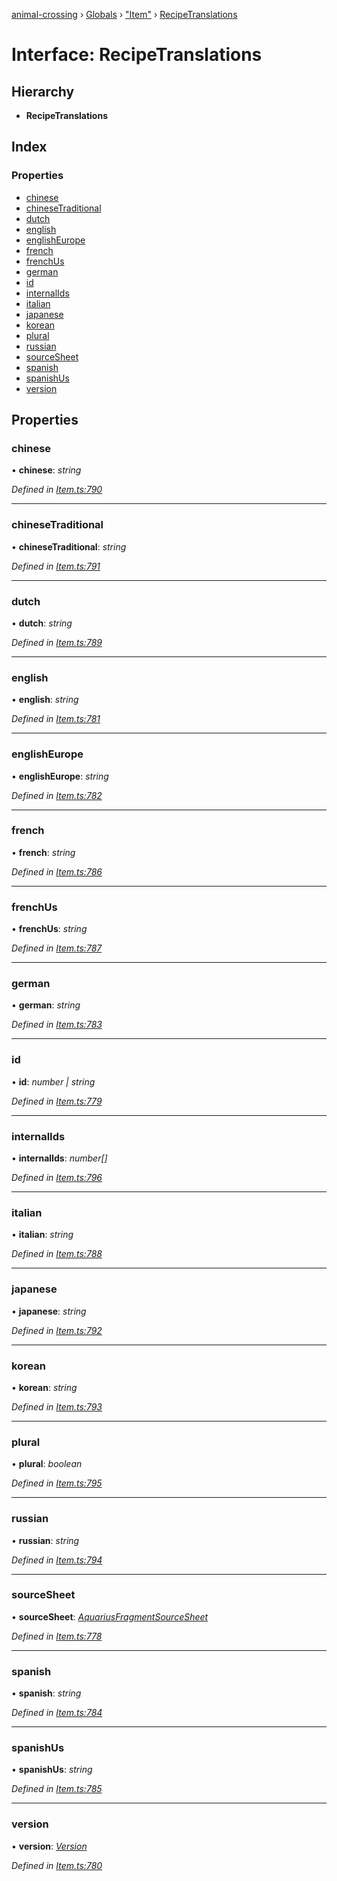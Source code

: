 [animal-crossing](../README.md) › [Globals](../globals.md) › ["Item"](../modules/_item_.md) › [RecipeTranslations](_item_.recipetranslations.md)

# Interface: RecipeTranslations

## Hierarchy

* **RecipeTranslations**

## Index

### Properties

* [chinese](_item_.recipetranslations.md#chinese)
* [chineseTraditional](_item_.recipetranslations.md#chinesetraditional)
* [dutch](_item_.recipetranslations.md#dutch)
* [english](_item_.recipetranslations.md#english)
* [englishEurope](_item_.recipetranslations.md#englisheurope)
* [french](_item_.recipetranslations.md#french)
* [frenchUs](_item_.recipetranslations.md#frenchus)
* [german](_item_.recipetranslations.md#german)
* [id](_item_.recipetranslations.md#id)
* [internalIds](_item_.recipetranslations.md#internalids)
* [italian](_item_.recipetranslations.md#italian)
* [japanese](_item_.recipetranslations.md#japanese)
* [korean](_item_.recipetranslations.md#korean)
* [plural](_item_.recipetranslations.md#plural)
* [russian](_item_.recipetranslations.md#russian)
* [sourceSheet](_item_.recipetranslations.md#sourcesheet)
* [spanish](_item_.recipetranslations.md#spanish)
* [spanishUs](_item_.recipetranslations.md#spanishus)
* [version](_item_.recipetranslations.md#version)

## Properties

###  chinese

• **chinese**: *string*

*Defined in [Item.ts:790](https://github.com/Norviah/animal-crossing/blob/fbef868/module/types/Item.ts#L790)*

___

###  chineseTraditional

• **chineseTraditional**: *string*

*Defined in [Item.ts:791](https://github.com/Norviah/animal-crossing/blob/fbef868/module/types/Item.ts#L791)*

___

###  dutch

• **dutch**: *string*

*Defined in [Item.ts:789](https://github.com/Norviah/animal-crossing/blob/fbef868/module/types/Item.ts#L789)*

___

###  english

• **english**: *string*

*Defined in [Item.ts:781](https://github.com/Norviah/animal-crossing/blob/fbef868/module/types/Item.ts#L781)*

___

###  englishEurope

• **englishEurope**: *string*

*Defined in [Item.ts:782](https://github.com/Norviah/animal-crossing/blob/fbef868/module/types/Item.ts#L782)*

___

###  french

• **french**: *string*

*Defined in [Item.ts:786](https://github.com/Norviah/animal-crossing/blob/fbef868/module/types/Item.ts#L786)*

___

###  frenchUs

• **frenchUs**: *string*

*Defined in [Item.ts:787](https://github.com/Norviah/animal-crossing/blob/fbef868/module/types/Item.ts#L787)*

___

###  german

• **german**: *string*

*Defined in [Item.ts:783](https://github.com/Norviah/animal-crossing/blob/fbef868/module/types/Item.ts#L783)*

___

###  id

• **id**: *number | string*

*Defined in [Item.ts:779](https://github.com/Norviah/animal-crossing/blob/fbef868/module/types/Item.ts#L779)*

___

###  internalIds

• **internalIds**: *number[]*

*Defined in [Item.ts:796](https://github.com/Norviah/animal-crossing/blob/fbef868/module/types/Item.ts#L796)*

___

###  italian

• **italian**: *string*

*Defined in [Item.ts:788](https://github.com/Norviah/animal-crossing/blob/fbef868/module/types/Item.ts#L788)*

___

###  japanese

• **japanese**: *string*

*Defined in [Item.ts:792](https://github.com/Norviah/animal-crossing/blob/fbef868/module/types/Item.ts#L792)*

___

###  korean

• **korean**: *string*

*Defined in [Item.ts:793](https://github.com/Norviah/animal-crossing/blob/fbef868/module/types/Item.ts#L793)*

___

###  plural

• **plural**: *boolean*

*Defined in [Item.ts:795](https://github.com/Norviah/animal-crossing/blob/fbef868/module/types/Item.ts#L795)*

___

###  russian

• **russian**: *string*

*Defined in [Item.ts:794](https://github.com/Norviah/animal-crossing/blob/fbef868/module/types/Item.ts#L794)*

___

###  sourceSheet

• **sourceSheet**: *[AquariusFragmentSourceSheet](../enums/_item_.aquariusfragmentsourcesheet.md)*

*Defined in [Item.ts:778](https://github.com/Norviah/animal-crossing/blob/fbef868/module/types/Item.ts#L778)*

___

###  spanish

• **spanish**: *string*

*Defined in [Item.ts:784](https://github.com/Norviah/animal-crossing/blob/fbef868/module/types/Item.ts#L784)*

___

###  spanishUs

• **spanishUs**: *string*

*Defined in [Item.ts:785](https://github.com/Norviah/animal-crossing/blob/fbef868/module/types/Item.ts#L785)*

___

###  version

• **version**: *[Version](../enums/_item_.version.md)*

*Defined in [Item.ts:780](https://github.com/Norviah/animal-crossing/blob/fbef868/module/types/Item.ts#L780)*
